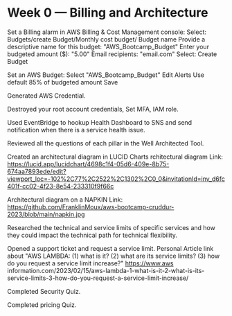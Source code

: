 # Week 0 — Billing and Architecture

Set a Billing alarm in AWS Billing & Cost Management console:
Select: Budgets/create Budget/Monthly cost budget/
Budget name
Provide a descriptive name for this budget:
"AWS_Bootcamp_Budget"
 Enter your budgeted amount ($):
"5.00"
Email recipients:
"email.com"
Select: Create Budget

Set an AWS Budget:
Select "AWS_Bootcamp_Budget"
Edit Alerts
Use default 85% of budgeted amount
Save

Generated AWS Credential.

Destroyed your root account credentials, Set MFA, IAM role.

Used EventBridge to hookup Health Dashboard to SNS and send notification when there is a service health issue.

Reviewed all the questions of each pillar in the Well Architected Tool.

Created an architectural diagram in LUCID Charts
rchitectural diagram Link:
https://lucid.app/lucidchart/4698c1f4-05d6-409e-8b75-674aa7893ede/edit?viewport_loc=-102%2C77%2C2522%2C1302%2C0_0&invitationId=inv_d6fc401f-cc02-4f23-8e54-233310f9f66c

Architectural diagram on a NAPKIN
Link: https://github.com/FranklinMoux/aws-bootcamp-cruddur-2023/blob/main/napkin.jpg

Researched the technical and service limits of specific services and how they could impact the technical path for technical flexibility. 

Opened a support ticket and request a service limit.
Personal Article link about "AWS LAMBDA: (1) what is it? (2) what are its service limits? (3) how do you request a service limit increase?"
https://www.aws information.com/2023/02/15/aws-lambda-1-what-is-it-2-what-is-its-service-limits-3-how-do-you-request-a-service-limit-increase/

Completed Security Quiz.

Completed pricing Quiz.
